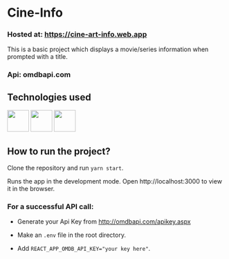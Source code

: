 # Cine-Info

### Hosted at: https://cine-art-info.web.app

This is a basic project which displays a movie/series information when prompted with a title.

### Api: omdbapi.com 

## Technologies used
<div style="display: flex, flex-direction: row">
<img src="https://cdn4.iconfinder.com/data/icons/logos-3/600/React.js_logo-512.png" height="50px" />

<img src="https://upload.wikimedia.org/wikipedia/commons/6/6a/JavaScript-logo.png" height="50px"/> 

<img src="https://upload.wikimedia.org/wikipedia/commons/thumb/d/d5/CSS3_logo_and_wordmark.svg/1200px-CSS3_logo_and_wordmark.svg.png" height="50px"/>
</div>

## How to run the project?
Clone the repository and run `yarn start`.

Runs the app in the development mode.
Open http://localhost:3000 to view it in the browser.

### For a successful API call:
- Generate your Api Key from http://omdbapi.com/apikey.aspx

- Make an `.env` file in the root directory.

- Add `REACT_APP_OMDB_API_KEY="your key here"`.


    

